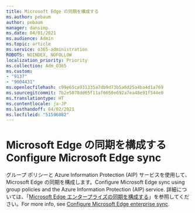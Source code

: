 ```yaml
---
title: Microsoft Edge の同期を構成する
ms.author: pebaum
author: pebaum
manager: dansimp
ms.date: 04/01/2021
ms.audience: Admin
ms.topic: article
ms.service: o365-administration
ROBOTS: NOINDEX, NOFOLLOW
localization_priority: Priority
ms.collection: Adm_O365
ms.custom:
- "9137"
- "9004431"
ms.openlocfilehash: c99e65ca931335a7db9d73b5a6d25a4ba4d1a769
ms.sourcegitcommit: 7b2e5078dd65f11af6650e692a7ea48e91f544e0
ms.translationtype: HT
ms.contentlocale: ja-JP
ms.lasthandoff: 04/02/2021
ms.locfileid: "51596082"
---
```

# <a name="configure-microsoft-edge-sync"></a><span data-ttu-id="17a30-102">Microsoft Edge の同期を構成する</span><span class="sxs-lookup"><span data-stu-id="17a30-102">Configure Microsoft Edge sync</span></span>

<span data-ttu-id="17a30-103">グループ ポリシーと Azure Information Protection (AIP) サービスを使用して、Microsoft Edge の同期を構成します。</span><span class="sxs-lookup"><span data-stu-id="17a30-103">Configure Microsoft Edge sync using group policies and the Azure Information Protection (AIP) service.</span></span> <span data-ttu-id="17a30-104">詳細については、「[Microsoft Edge エンタープライズの同期を構成する](https://docs.microsoft.com/deployedge/microsoft-edge-enterprise-sync)」を参照してください。</span><span class="sxs-lookup"><span data-stu-id="17a30-104">For more info, see [Configure Microsoft Edge enterprise sync](https://docs.microsoft.com/deployedge/microsoft-edge-enterprise-sync).</span></span>